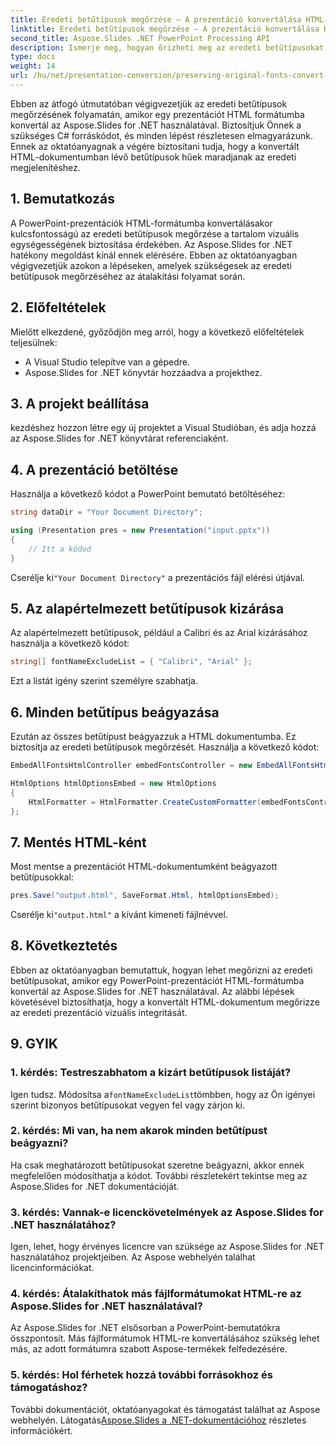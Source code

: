 ```yaml
---
title: Eredeti betűtípusok megőrzése – A prezentáció konvertálása HTML-be
linktitle: Eredeti betűtípusok megőrzése – A prezentáció konvertálása HTML-be
second_title: Aspose.Slides .NET PowerPoint Processing API
description: Ismerje meg, hogyan őrizheti meg az eredeti betűtípusokat, miközben a prezentációkat HTML-formátumba konvertálja az Aspose.Slides for .NET segítségével. Gondoskodjon a betűtípus konzisztenciájáról és a vizuális hatásról.
type: docs
weight: 14
url: /hu/net/presentation-conversion/preserving-original-fonts-convert-presentation-to-html/
---
```


Ebben az átfogó útmutatóban végigvezetjük az eredeti betűtípusok megőrzésének folyamatán, amikor egy prezentációt HTML formátumba konvertál az Aspose.Slides for .NET használatával. Biztosítjuk Önnek a szükséges C# forráskódot, és minden lépést részletesen elmagyarázunk. Ennek az oktatóanyagnak a végére biztosítani tudja, hogy a konvertált HTML-dokumentumban lévő betűtípusok hűek maradjanak az eredeti megjelenítéshez.

## 1. Bemutatkozás

A PowerPoint-prezentációk HTML-formátumba konvertálásakor kulcsfontosságú az eredeti betűtípusok megőrzése a tartalom vizuális egységességének biztosítása érdekében. Az Aspose.Slides for .NET hatékony megoldást kínál ennek elérésére. Ebben az oktatóanyagban végigvezetjük azokon a lépéseken, amelyek szükségesek az eredeti betűtípusok megőrzéséhez az átalakítási folyamat során.

## 2. Előfeltételek

Mielőtt elkezdené, győződjön meg arról, hogy a következő előfeltételek teljesülnek:

- A Visual Studio telepítve van a gépedre.
- Aspose.Slides for .NET könyvtár hozzáadva a projekthez.

## 3. A projekt beállítása

kezdéshez hozzon létre egy új projektet a Visual Studióban, és adja hozzá az Aspose.Slides for .NET könyvtárat referenciaként.

## 4. A prezentáció betöltése

Használja a következő kódot a PowerPoint bemutató betöltéséhez:

```csharp
string dataDir = "Your Document Directory";

using (Presentation pres = new Presentation("input.pptx"))
{
    // Itt a kódod
}
```

 Cserélje ki`"Your Document Directory"` a prezentációs fájl elérési útjával.

## 5. Az alapértelmezett betűtípusok kizárása

Az alapértelmezett betűtípusok, például a Calibri és az Arial kizárásához használja a következő kódot:

```csharp
string[] fontNameExcludeList = { "Calibri", "Arial" };
```

Ezt a listát igény szerint személyre szabhatja.

## 6. Minden betűtípus beágyazása

Ezután az összes betűtípust beágyazzuk a HTML dokumentumba. Ez biztosítja az eredeti betűtípusok megőrzését. Használja a következő kódot:

```csharp
EmbedAllFontsHtmlController embedFontsController = new EmbedAllFontsHtmlController(fontNameExcludeList);

HtmlOptions htmlOptionsEmbed = new HtmlOptions
{
    HtmlFormatter = HtmlFormatter.CreateCustomFormatter(embedFontsController)
};
```

## 7. Mentés HTML-ként

Most mentse a prezentációt HTML-dokumentumként beágyazott betűtípusokkal:

```csharp
pres.Save("output.html", SaveFormat.Html, htmlOptionsEmbed);
```

 Cserélje ki`"output.html"` a kívánt kimeneti fájlnévvel.

## 8. Következtetés

Ebben az oktatóanyagban bemutattuk, hogyan lehet megőrizni az eredeti betűtípusokat, amikor egy PowerPoint-prezentációt HTML-formátumba konvertál az Aspose.Slides for .NET használatával. Az alábbi lépések követésével biztosíthatja, hogy a konvertált HTML-dokumentum megőrizze az eredeti prezentáció vizuális integritását.

## 9. GYIK

### 1. kérdés: Testreszabhatom a kizárt betűtípusok listáját?

 Igen tudsz. Módosítsa a`fontNameExcludeList`tömbben, hogy az Ön igényei szerint bizonyos betűtípusokat vegyen fel vagy zárjon ki.

### 2. kérdés: Mi van, ha nem akarok minden betűtípust beágyazni?

Ha csak meghatározott betűtípusokat szeretne beágyazni, akkor ennek megfelelően módosíthatja a kódot. További részletekért tekintse meg az Aspose.Slides for .NET dokumentációját.

### 3. kérdés: Vannak-e licenckövetelmények az Aspose.Slides for .NET használatához?

Igen, lehet, hogy érvényes licencre van szüksége az Aspose.Slides for .NET használatához projektjeiben. Az Aspose webhelyén találhat licencinformációkat.

### 4. kérdés: Átalakíthatok más fájlformátumokat HTML-re az Aspose.Slides for .NET használatával?

Az Aspose.Slides for .NET elsősorban a PowerPoint-bemutatókra összpontosít. Más fájlformátumok HTML-re konvertálásához szükség lehet más, az adott formátumra szabott Aspose-termékek felfedezésére.

### 5. kérdés: Hol férhetek hozzá további forrásokhoz és támogatáshoz?

 További dokumentációt, oktatóanyagokat és támogatást találhat az Aspose webhelyén. Látogatás[Aspose.Slides a .NET-dokumentációhoz](https://reference.aspose.com/slides/net/) részletes információkért.

